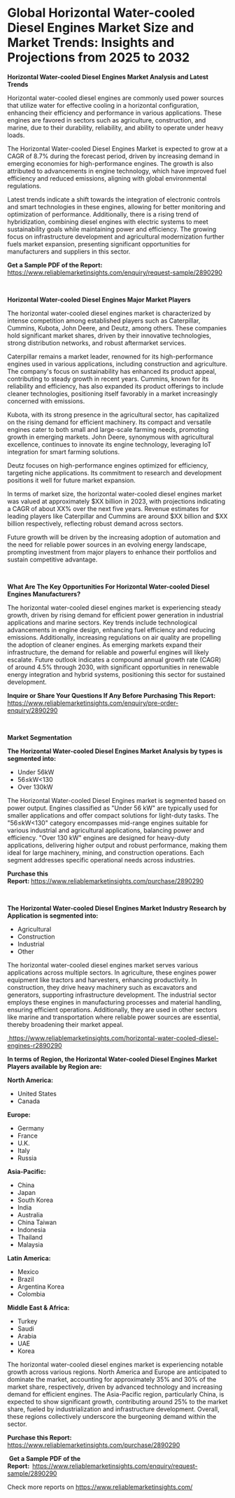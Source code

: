 <p><h1>Global Horizontal Water-cooled Diesel Engines Market Size and Market Trends: Insights and Projections from 2025 to 2032</h1></p><p><strong>Horizontal Water-cooled Diesel Engines Market Analysis and Latest Trends</strong></p>
<p><p>Horizontal water-cooled diesel engines are commonly used power sources that utilize water for effective cooling in a horizontal configuration, enhancing their efficiency and performance in various applications. These engines are favored in sectors such as agriculture, construction, and marine, due to their durability, reliability, and ability to operate under heavy loads.</p><p>The Horizontal Water-cooled Diesel Engines Market is expected to grow at a CAGR of 8.7% during the forecast period, driven by increasing demand in emerging economies for high-performance engines. The growth is also attributed to advancements in engine technology, which have improved fuel efficiency and reduced emissions, aligning with global environmental regulations.</p><p>Latest trends indicate a shift towards the integration of electronic controls and smart technologies in these engines, allowing for better monitoring and optimization of performance. Additionally, there is a rising trend of hybridization, combining diesel engines with electric systems to meet sustainability goals while maintaining power and efficiency. The growing focus on infrastructure development and agricultural modernization further fuels market expansion, presenting significant opportunities for manufacturers and suppliers in this sector.</p></p>
<p><strong>Get a Sample PDF of the Report:&nbsp;</strong> <a href="https://www.reliablemarketinsights.com/enquiry/request-sample/2890290?utm_campaign=1948&utm_medium=2&utm_source=Github&utm_content=ia&utm_term=14032025&utm_id=horizontal-water-cooled-diesel-engines">https://www.reliablemarketinsights.com/enquiry/request-sample/2890290</a></p>
<p>&nbsp;</p>
<p><strong>Horizontal Water-cooled Diesel Engines Major Market Players</strong></p>
<p><p>The horizontal water-cooled diesel engines market is characterized by intense competition among established players such as Caterpillar, Cummins, Kubota, John Deere, and Deutz, among others. These companies hold significant market shares, driven by their innovative technologies, strong distribution networks, and robust aftermarket services.</p><p>Caterpillar remains a market leader, renowned for its high-performance engines used in various applications, including construction and agriculture. The company's focus on sustainability has enhanced its product appeal, contributing to steady growth in recent years. Cummins, known for its reliability and efficiency, has also expanded its product offerings to include cleaner technologies, positioning itself favorably in a market increasingly concerned with emissions.</p><p>Kubota, with its strong presence in the agricultural sector, has capitalized on the rising demand for efficient machinery. Its compact and versatile engines cater to both small and large-scale farming needs, promoting growth in emerging markets. John Deere, synonymous with agricultural excellence, continues to innovate its engine technology, leveraging IoT integration for smart farming solutions.</p><p>Deutz focuses on high-performance engines optimized for efficiency, targeting niche applications. Its commitment to research and development positions it well for future market expansion.</p><p>In terms of market size, the horizontal water-cooled diesel engines market was valued at approximately $XX billion in 2023, with projections indicating a CAGR of about XX% over the next five years. Revenue estimates for leading players like Caterpillar and Cummins are around $XX billion and $XX billion respectively, reflecting robust demand across sectors.</p><p>Future growth will be driven by the increasing adoption of automation and the need for reliable power sources in an evolving energy landscape, prompting investment from major players to enhance their portfolios and sustain competitive advantage.</p></p>
<p>&nbsp;</p>
<p><strong>What Are The Key Opportunities For Horizontal Water-cooled Diesel Engines Manufacturers?</strong></p>
<p><p>The horizontal water-cooled diesel engines market is experiencing steady growth, driven by rising demand for efficient power generation in industrial applications and marine sectors. Key trends include technological advancements in engine design, enhancing fuel efficiency and reducing emissions. Additionally, increasing regulations on air quality are propelling the adoption of cleaner engines. As emerging markets expand their infrastructure, the demand for reliable and powerful engines will likely escalate. Future outlook indicates a compound annual growth rate (CAGR) of around 4.5% through 2030, with significant opportunities in renewable energy integration and hybrid systems, positioning this sector for sustained development.</p></p>
<p><strong>Inquire or Share Your Questions If Any Before Purchasing This Report:</strong> <a href="https://www.reliablemarketinsights.com/enquiry/pre-order-enquiry/2890290?utm_campaign=1948&utm_medium=2&utm_source=Github&utm_content=ia&utm_term=14032025&utm_id=horizontal-water-cooled-diesel-engines">https://www.reliablemarketinsights.com/enquiry/pre-order-enquiry/2890290</a></p>
<p>&nbsp;</p>
<p><strong>Market Segmentation</strong></p>
<p><strong>The Horizontal Water-cooled Diesel Engines Market Analysis by types is segmented into:</strong></p>
<p><ul><li>Under 56kW</li><li>56≤kW<130</li><li>Over 130kW</li></ul></p>
<p><p>The Horizontal Water-cooled Diesel Engines market is segmented based on power output. Engines classified as "Under 56 kW" are typically used for smaller applications and offer compact solutions for light-duty tasks. The "56≤kW<130" category encompasses mid-range engines suitable for various industrial and agricultural applications, balancing power and efficiency. "Over 130 kW" engines are designed for heavy-duty applications, delivering higher output and robust performance, making them ideal for large machinery, mining, and construction operations. Each segment addresses specific operational needs across industries.</p></p>
<p><strong>Purchase this Report:&nbsp;</strong><a href="https://www.reliablemarketinsights.com/purchase/2890290?utm_campaign=1948&utm_medium=2&utm_source=Github&utm_content=ia&utm_term=14032025&utm_id=horizontal-water-cooled-diesel-engines">https://www.reliablemarketinsights.com/purchase/2890290</a></p>
<p>&nbsp;</p>
<p><strong>The Horizontal Water-cooled Diesel Engines Market Industry Research by Application is segmented into:</strong></p>
<p><ul><li>Agricultural</li><li>Construction</li><li>Industrial</li><li>Other</li></ul></p>
<p><p>The horizontal water-cooled diesel engines market serves various applications across multiple sectors. In agriculture, these engines power equipment like tractors and harvesters, enhancing productivity. In construction, they drive heavy machinery such as excavators and generators, supporting infrastructure development. The industrial sector employs these engines in manufacturing processes and material handling, ensuring efficient operations. Additionally, they are used in other sectors like marine and transportation where reliable power sources are essential, thereby broadening their market appeal.</p></p>
<p><a href="https://www.reliablemarketinsights.com/horizontal-water-cooled-diesel-engines-r2890290?utm_campaign=1948&utm_medium=2&utm_source=Github&utm_content=ia&utm_term=14032025&utm_id=horizontal-water-cooled-diesel-engines">&nbsp;https://www.reliablemarketinsights.com/horizontal-water-cooled-diesel-engines-r2890290</a></p>
<p><strong>In terms of Region, the Horizontal Water-cooled Diesel Engines Market Players available by Region are:</strong></p>
<p>
    <p> <strong> North America: </strong>
        <ul>
            <li>United States</li>
            <li>Canada</li>
        </ul>
        </p> 
    <p> <strong> Europe: </strong>
        <ul>
            <li>Germany</li>
            <li>France</li>
            <li>U.K.</li>
            <li>Italy</li>
            <li>Russia</li>
        </ul>
        </p> 
    <p> <strong> Asia-Pacific: </strong>
        <ul>
            <li>China</li>
            <li>Japan</li>
            <li>South Korea</li>
            <li>India</li>
            <li>Australia</li>
            <li>China Taiwan</li>
            <li>Indonesia</li>
            <li>Thailand</li>
            <li>Malaysia</li>
        </ul>
        </p> 
    <p> <strong> Latin America: </strong>
        <ul>
            <li>Mexico</li>
            <li>Brazil</li>
            <li>Argentina Korea</li>
            <li>Colombia</li>
        </ul>
        </p> 
    <p> <strong> Middle East & Africa: </strong>
        <ul>
            <li>Turkey</li>
            <li>Saudi</li>
            <li>Arabia</li>
            <li>UAE</li>
            <li>Korea</li>
        </ul>
    </p>
    </p>
<p><p>The horizontal water-cooled diesel engines market is experiencing notable growth across various regions. North America and Europe are anticipated to dominate the market, accounting for approximately 35% and 30% of the market share, respectively, driven by advanced technology and increasing demand for efficient engines. The Asia-Pacific region, particularly China, is expected to show significant growth, contributing around 25% to the market share, fueled by industrialization and infrastructure development. Overall, these regions collectively underscore the burgeoning demand within the sector.</p></p>
<p><strong>Purchase this Report: </strong><a href="https://www.reliablemarketinsights.com/purchase/2890290?utm_campaign=1948&utm_medium=2&utm_source=Github&utm_content=ia&utm_term=14032025&utm_id=horizontal-water-cooled-diesel-engines">https://www.reliablemarketinsights.com/purchase/2890290</a></p>
<p>&nbsp;<strong>Get a Sample PDF of the Report:&nbsp;&nbsp;</strong><a href="https://www.reliablemarketinsights.com/enquiry/request-sample/2890290?utm_campaign=1948&utm_medium=2&utm_source=Github&utm_content=ia&utm_term=14032025&utm_id=horizontal-water-cooled-diesel-engines">https://www.reliablemarketinsights.com/enquiry/request-sample/2890290</a></p>
<p><strong></strong></p>
<p>Check more reports on <a href="https://www.reliablemarketinsights.com/?utm_campaign=1948&utm_medium=2&utm_source=Github&utm_content=ia&utm_term=14032025&utm_id=horizontal-water-cooled-diesel-engines">https://www.reliablemarketinsights.com/</a></p>